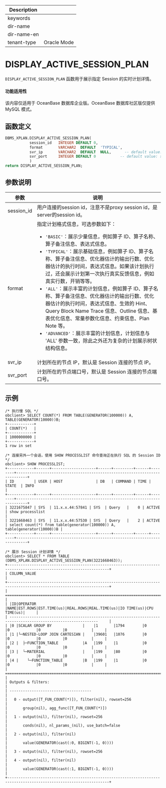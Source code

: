 | Description   |                 |
|---------------|-----------------|
| keywords      |                 |
| dir-name      |                 |
| dir-name-en   |                 |
| tenant-type   | Oracle Mode     |

# DISPLAY_ACTIVE_SESSION_PLAN

`DISPLAY_ACTIVE_SESSION_PLAN` 函数用于展示指定 Session 的实时计划详情。

  <main id="notice" >
    <h4>功能适用性</h4>
    <p>该内容仅适用于 OceanBase 数据库企业版。OceanBase 数据库社区版仅提供 MySQL 模式。</p>
  </main>

## 函数定义

```sql
DBMS_XPLAN.DISPLAY_ACTIVE_SESSION_PLAN(
           session_id   INTEGER DEFAULT 0,
           format       VARCHAR2  DEFAULT  'TYPICAL',
           svr_ip       VARCHAR2  DEFAULT  NULL,      -- default value: server connected by client
           svr_port     INTEGER DEFAULT 0           -- default value: server connected by client
           )
return DISPLAY_ACTIVE_SESSION_PLAN;
```

## 参数说明

| 参数 | 说明 |
| --- | --- |
| session_id | 用户连接的session id，注意不是proxy session id，是server的session id。 |
| format | 指定计划格式信息，可选参数如下：<ul><li>`'BASIC'`：展示少量信息，例如算子 ID、算子名称、算子备注信息、表达式信息。</li><li> `'TYPICAL'`：展示基础信息，例如算子 ID、算子名称、算子备注信息、优化器估计的输出行数、优化器估计的执行时间，表达式信息。如果该计划执行过，还会展示计划第一次执行真实反馈信息，例如真实行数，开销等等。</li><li> `'ALL'`：展示丰富的计划信息，例如算子 ID、算子名称、算子备注信息、优化器估计的输出行数、优化器估计的执行时间，表达式信息、生效的 Hint、Query Block Name Trace 信息、Outline 信息、基表优化信息、常量参数化信息、约束信息、Plan Note 等。</li><li> `'ADVANCED'`：展示丰富的计划信息，计划信息与 'ALL' 参数一致，除此之外还为复杂的计划展示树状结构信息。</li></ul> |
| svr_ip | 计划所在的节点 IP，默认是 Session 连接的节点 IP。|
| svr_port | 计划所在的节点端口号，默认是 Session 连接的节点端口号。|


## 示例

```shell
/* 执行慢 SQL */
obclient> SELECT COUNT(*) FROM TABLE(GENERATOR(100000)) A, TABLE(GENERATOR(10000))B;   
+------------+
| COUNT(*)   |
+------------+
| 1000000000 |
+------------+
1 row in set

/* 连接另外一个会话，使用 SHOW PROCESSLIST 命令查询正在执行 SQL 的 Session ID */
obclient> SHOW PROCESSLIST;
+------------+------+--------------------+------+---------+------+--------+---------------------------------------------------------------------------+
| ID         | USER | HOST               | DB   | COMMAND | TIME | STATE  | INFO                                                                      |
+------------+------+--------------------+------+---------+------+--------+---------------------------------------------------------------------------+
| 3221675847 | SYS  | 11.x.x.44:57841 | SYS  | Query   |    0 | ACTIVE | show processlist                                                          |
| 3221668463 | SYS  | 11.x.x.44:57530 | SYS  | Query   |    2 | ACTIVE | select count(*) from table(generator(100000)) A, table(generator(10000))B |
+------------+------+--------------------+------+---------+------+--------+---------------------------------------------------------------------------+

/* 展示 Session 计划详情 */
obclient> SELECT * FROM TABLE (DBMS_XPLAN.DISPLAY_ACTIVE_SESSION_PLAN(3221668463));
+--------------------------------------------------------------------------------------------------------------------+
| COLUMN_VALUE                                                                                                       |
+--------------------------------------------------------------------------------------------------------------------+
| ==============================================================================================================     |
| |ID|OPERATOR                     |NAME|EST.ROWS|EST.TIME(us)|REAL.ROWS|REAL.TIME(us)|IO TIME(us)|CPU TIME(us)|     |
| --------------------------------------------------------------------------------------------------------------     |
| |0 |SCALAR GROUP BY              |    |1       |1794        |0        |0            |0          |0           |     |
| |1 |└─NESTED-LOOP JOIN CARTESIAN |    |39601   |1076        |0        |0            |0          |0           |     |
| |2 |  ├─FUNCTION_TABLE           |A   |199     |1           |0        |0            |0          |0           |     |
| |3 |  └─MATERIAL                 |    |199     |80          |0        |0            |0          |0           |     |
| |4 |    └─FUNCTION_TABLE         |B   |199     |1           |0        |0            |0          |0           |     |
| ==============================================================================================================     |
| Outputs & filters:                                                                                                 |
| -------------------------------------                                                                              |
|   0 - output([T_FUN_COUNT(*)]), filter(nil), rowset=256                                                            |
|       group(nil), agg_func([T_FUN_COUNT(*)])                                                                       |
|   1 - output(nil), filter(nil), rowset=256                                                                         |
|       conds(nil), nl_params_(nil), use_batch=false                                                                 |
|   2 - output(nil), filter(nil)                                                                                     |
|       value(GENERATOR(cast(:0, BIGINT(-1, 0))))                                                                    |
|   3 - output(nil), filter(nil), rowset=256                                                                         |
|   4 - output(nil), filter(nil)                                                                                     |
|       value(GENERATOR(cast(:1, BIGINT(-1, 0))))                                                                    |
+--------------------------------------------------------------------------------------------------------------------+

```